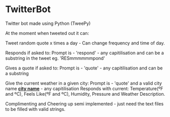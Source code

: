 # TwitterBot
Twitter bot made using Python (TweePy)

At the moment when tweeted out it can:

Tweet random quote x times a day -
Can change frequency and time of day.

Responds if asked to: 
Prompt is - 'respond' - any capitilisation and can be a substring in the tweet eg. 'RESmmmmmmpond'

Gives a quote if asked to:
Prompt is - 'quote'  - any capitilisation and can be a substring

Give the current weather in a given city:
Prompt is - 'quote' and a valid city name [**city name**](citynames.txt)  - any capitilisation
Responds with current: Temperature(ºF and ºC), Feels Like(ºF and ºC), Humidity, Pressure and Weather Description.

Complimenting and Cheering up semi implemented - just need the text files to be filled with valid strings.
